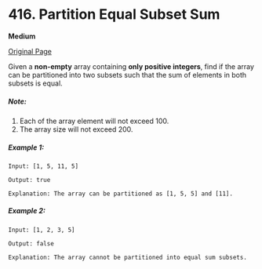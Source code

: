# 416. Partition Equal Subset Sum

**Medium**

[Original Page](https://leetcode.com/problems/partition-equal-subset-sum/)

Given a __non-empty__ array containing __only positive integers__, find if the array can be partitioned into two subsets such that the sum of elements in both subsets is equal.

##### Note:
1. Each of the array element will not exceed 100.
2. The array size will not exceed 200.

##### Example 1:
```
Input: [1, 5, 11, 5]

Output: true

Explanation: The array can be partitioned as [1, 5, 5] and [11].
```

##### Example 2:
```
Input: [1, 2, 3, 5]

Output: false

Explanation: The array cannot be partitioned into equal sum subsets.
```
